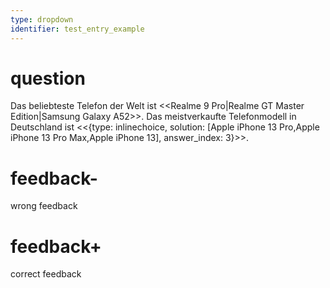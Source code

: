 ```yaml
---
type: dropdown
identifier: test_entry_example
---
```

# question
Das beliebteste Telefon der Welt ist <<Realme 9 Pro|Realme GT Master Edition|Samsung Galaxy A52>>. Das meistverkaufte Telefonmodell in Deutschland ist <<{type: inlinechoice, solution: [Apple iPhone 13 Pro,Apple iPhone 13 Pro Max,Apple iPhone 13], answer_index: 3}>>.

# feedback-
wrong feedback


# feedback+
correct feedback
